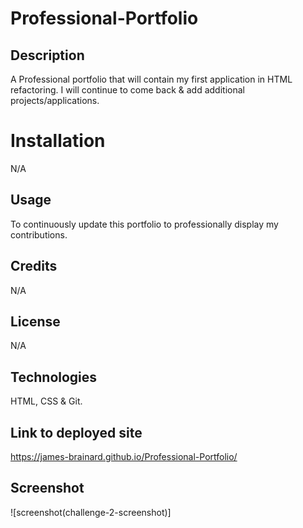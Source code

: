 # Professional-Portfolio

## Description
A Professional portfolio that will contain my first application in HTML refactoring. I will continue to come back & add additional projects/applications.

# Installation

N/A

## Usage

To continuously update this portfolio to professionally display my contributions.

## Credits

N/A

## License

N/A

## Technologies 

HTML, CSS & Git.

## Link to deployed site

https://james-brainard.github.io/Professional-Portfolio/

## Screenshot
![screenshot(challenge-2-screenshot)]